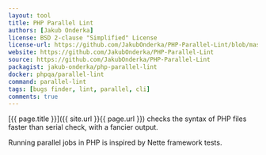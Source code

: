 ```yaml
---
layout: tool
title: PHP Parallel Lint
authors: [Jakub Onderka]
license: BSD 2-clause "Simplified" License  
license-url: https://github.com/JakubOnderka/PHP-Parallel-Lint/blob/master/LICENSE
website: https://github.com/JakubOnderka/PHP-Parallel-Lint
source: https://github.com/JakubOnderka/PHP-Parallel-Lint
packagist: jakub-onderka/php-parallel-lint
docker: phpqa/parallel-lint
command: parallel-lint
tags: [bugs finder, lint, parallel, cli]
comments: true
---
```


[{{ page.title }}]({{ site.url }}{{ page.url }}) checks the syntax of PHP files faster than serial check, with a fancier output.

<!--more--> 

Running parallel jobs in PHP is inspired by Nette framework tests.
